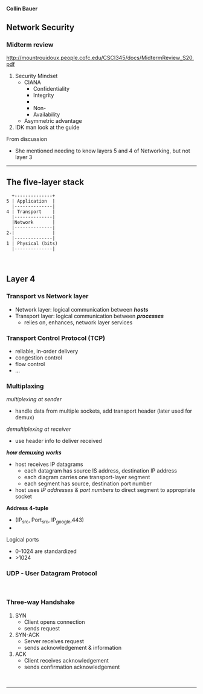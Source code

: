 #### Collin Bauer

## Network Security


### Midterm review

http://mountrouidoux.people.cofc.edu/CSCI345/docs/MidtermReview_S20.pdf

1. Security Mindset
   - CIANA
     - Confidentiality
     - Integrity
     - 
     - Non-
     - Availability
   - Asymmetric advantage
2. IDK man look at the guide

From discussion
- She mentioned needing to know layers 5 and 4 of Networking, but not layer 3


---

## The five-layer stack

```
  +--------------+
5 | Application  |
  |--------------|
4 | Transport    |
  |--------------|
  |Network       |
  |--------------|
2-|              |
  |--------------|
1 | Physical (bits)
  |--------------|
```
<br/>

## Layer 4


### Transport vs Network layer
- Network layer: logical communication between ***hosts***
- Transport layer: logical communication between ***processes***
  - relies on, enhances, network layer services

### Transport Control Protocol (TCP)
- reliable, in-order delivery
- congestion control
- flow control
- ...

### Multiplaxing

*multiplexing at sender*
- handle data from multiple sockets, add transport header (later used for demux)

*demultiplexing at receiver*
- use header info to deliver received

***how demuxing works***
- host receives IP datagrams
  - each datagram has source IS address, destination IP address
  - each diagram carries one transport-layer segment
  - each segment has source, destination port number
- host uses *IP addresses & port numbers* to direct segment to appropriate socket

**Address 4-tuple**
- (IP<sub>src</sub>, Port<sub>src</sub>, IP<sub>google</sub>,443)
- 

Logical ports
- 0-1024 are standardized
- \>1024

### UDP - User Datagram Protocol

<br/>

### Three-way Handshake
1. SYN
   - Client opens connection
   - sends request
2. SYN-ACK
   - Server receives request
   - sends acknowledgement & information
3. ACK
   - Client receives acknowledgement
   - sends confirmation acknowledgement
<br/>

---